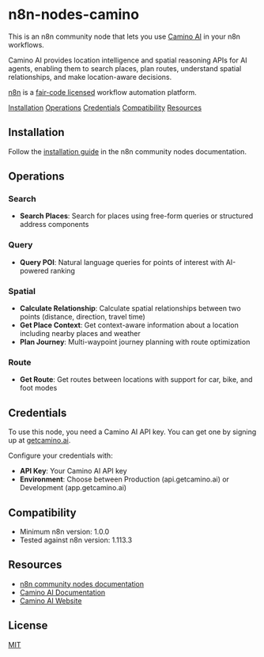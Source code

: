 # n8n-nodes-camino

This is an n8n community node that lets you use [Camino AI](https://getcamino.ai) in your n8n workflows.

Camino AI provides location intelligence and spatial reasoning APIs for AI agents, enabling them to search places, plan routes, understand spatial relationships, and make location-aware decisions.

[n8n](https://n8n.io/) is a [fair-code licensed](https://docs.n8n.io/reference/license/) workflow automation platform.

[Installation](#installation)
[Operations](#operations)
[Credentials](#credentials)
[Compatibility](#compatibility)
[Resources](#resources)

## Installation

Follow the [installation guide](https://docs.n8n.io/integrations/community-nodes/installation/) in the n8n community nodes documentation.

## Operations

### Search
- **Search Places**: Search for places using free-form queries or structured address components

### Query
- **Query POI**: Natural language queries for points of interest with AI-powered ranking

### Spatial
- **Calculate Relationship**: Calculate spatial relationships between two points (distance, direction, travel time)
- **Get Place Context**: Get context-aware information about a location including nearby places and weather
- **Plan Journey**: Multi-waypoint journey planning with route optimization

### Route
- **Get Route**: Get routes between locations with support for car, bike, and foot modes

## Credentials

To use this node, you need a Camino AI API key. You can get one by signing up at [getcamino.ai](https://getcamino.ai).

Configure your credentials with:
- **API Key**: Your Camino AI API key
- **Environment**: Choose between Production (api.getcamino.ai) or Development (app.getcamino.ai)

## Compatibility

- Minimum n8n version: 1.0.0
- Tested against n8n version: 1.113.3

## Resources

- [n8n community nodes documentation](https://docs.n8n.io/integrations/community-nodes/)
- [Camino AI Documentation](https://docs.getcamino.ai)
- [Camino AI Website](https://getcamino.ai)

## License

[MIT](https://github.com/n8n-io/n8n-nodes-starter/blob/master/LICENSE.md)
